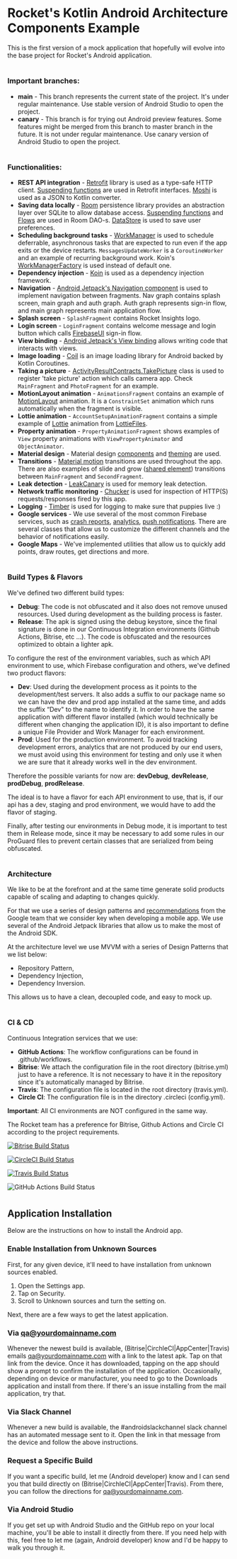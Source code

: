 # Rocket's Kotlin Android Architecture Components Example

This is the first version of a mock application that hopefully will evolve into the base project for Rocket's Android application.
#
### **Important branches**:
- **main** - This branch represents the current state of the project. It's under regular maintenance. Use stable version of Android Studio to open the project.
- **canary** - This branch is for trying out Android preview features. Some features might be merged from this branch to master branch in the future. It is not under regular maintenance. Use canary version of Android Studio to open the project.
#
### **Functionalities**:
- **REST API integration** - [Retrofit](https://github.com/square/retrofit) library is used as a type-safe HTTP client. [Suspending functions](https://kotlinlang.org/docs/composing-suspending-functions.html#sequential-by-default) are used in Retrofit interfaces. [Moshi](https://github.com/square/moshi) is used as a JSON to Kotlin converter.
- **Saving data locally** - [Room](https://developer.android.com/training/data-storage/room) persistence library provides an abstraction layer over SQLite to allow database access. [Suspending functions](https://kotlinlang.org/docs/composing-suspending-functions.html#sequential-by-default) and [Flows](https://kotlinlang.org/docs/flow.html#flows) are used in Room DAO-s. [DataStore](https://developer.android.com/topic/libraries/architecture/datastore) is used to save user preferences.
- **Scheduling background tasks** - [WorkManager](https://developer.android.com/topic/libraries/architecture/workmanager) is used to schedule deferrable, asynchronous tasks that are expected to run even if the app exits or the device restarts. `MessagesUpdateWorker` is a `CoroutineWorker` and an example of recurring background work. Koin's [WorkManagerFactory](https://insert-koin.io/docs/reference/koin-android/workmanager/) is used instead of default one.
- **Dependency injection** - [Koin](https://insert-koin.io/) is used as a dependency injection framework.
- **Navigation** - [Android Jetpack's Navigation component](https://developer.android.com/guide/navigation) is used to implement navigation between fragments. Nav graph contains splash screen, main graph and auth graph. Auth graph represents sign-in flow, and main graph represents main application flow.
- **Splash screen** - `SplashFragment` contains Rocket Insights logo.
- **Login screen** - `LoginFragment` contains welcome message and login button which calls [FirebaseUI](https://firebase.google.com/docs/auth/android/firebaseui) sign-in flow.
- **View binding** - [Android Jetpack's View binding](https://developer.android.com/topic/libraries/view-binding) allows writing code that interacts with views.
- **Image loading** - [Coil](https://github.com/coil-kt/coil) is an image loading library for Android backed by Kotlin Coroutines.
- **Taking a picture** - [ActivityResultContracts.TakePicture](https://developer.android.com/reference/kotlin/androidx/activity/result/contract/ActivityResultContracts.TakePicture) class is used to register 'take picture' action which calls camera app. Check `MainFragment` and `PhotoFragment` for an example.
- **MotionLayout animation** - `AnimationsFragment` contains an example of [MotionLayout](https://developer.android.com/training/constraint-layout/motionlayout) animation. It is a `ConstraintSet` animation which runs automatically when the fragment is visible.
- **Lottie animation** - `AccountSetupAnimationFragment` contains a simple example of [Lottie](https://airbnb.design/lottie/) animation from [LottieFiles](https://lottiefiles.com/).
- **Property animation** - `PropertyAnimationFragment` shows examples of `View` property animations with `ViewPropertyAnimator` and `ObjectAnimator`.
- **Material design** - Material design [components](https://material.io/components?platform=android) and [theming](https://material.io/design/material-theming/overview.html#material-theming) are used.
- **Transitions** - [Material motion](https://github.com/material-components/material-components-android/blob/master/docs/theming/Motion.md#motion) transitions are used throughout the app. There are also examples of slide and grow ([shared element](https://developer.android.com/guide/fragments/animate#shared)) transitions between `MainFragment` and `SecondFragment`.
- **Leak detection** - [LeakCanary](https://square.github.io/leakcanary/) is used for memory leak detection.
- **Network traffic monitoring** - [Chucker](https://github.com/ChuckerTeam/chucker) is used for inspection of HTTP(S) requests/responses fired by this app.
- **Logging** - [Timber](https://github.com/JakeWharton/timber) is used for logging to make sure that puppies live :)
- **Google services** - We use several of the most common Firebase services, such as [crash reports](https://firebase.google.com/docs/crashlytics), [analytics](https://firebase.google.com/docs/analytics), [push notifications](https://firebase.google.com/docs/cloud-messaging). There are several classes that allow us to customize the different channels and the behavior of notifications easily.
- **Google Maps** - We've implemented utilities that allow us to quickly add points, draw routes, get directions and more.
#
### **Build Types & Flavors**

We've defined two different build types:
- **Debug**: The code is not obfuscated and it also does not remove unused resources. Used during development as the building process is faster.
- **Release**: The apk is signed using the debug keystore, since the final signature is done in our Continuous Integration environments (Github Actions, Bitrise, etc ...). The code is obfuscated and the resources optimized to obtain a lighter apk.

To configure the rest of the environment variables, such as which API environment to use, which Firebase configuration and others, we've defined two product flavors:
- **Dev**: Used during the development process as it points to the development/test servers. It also adds a suffix to our package name so we can have the dev and prod app installed at the same time, and adds the suffix “Dev" to the name to identify it. In order to have the same application with different flavor installed (which would technically be different when changing the application ID), it is also important to define a unique File Provider and Work Manager for each environment.
- **Prod**: Used for the production environment. To avoid tracking development errors, analytics that are not produced by our end users, we must avoid using this environment for testing and only use it when we are sure that it already works well in the dev environment. 

Therefore the possible variants for now are: **devDebug**, **devRelease**, **prodDebug**, **prodRelease**.

The ideal is to have a flavor for each API environment to use, that is, if our api has a dev, staging and prod environment, we would have to add the flavor of staging.

Finally, after testing our environments in Debug mode, it is important to test them in Release mode, since it may be necessary to add some rules in our ProGuard files to prevent certain classes that are serialized from being obfuscated.
#
### **Architecture**
We like to be at the forefront and at the same time generate solid products capable of scaling and adapting to changes quickly.

For that we use a series of design patterns and [recommendations](https://developer.android.com/jetpack/guide#recommended-app-arch) from the Google team that we consider key when developing a mobile app.
We use several of the Android Jetpack libraries that allow us to make the most of the Android SDK.

At the architecture level we use MVVM with a series of Design Patterns that we list below:
- Repository Pattern,
- Dependency Injection,
- Dependency Inversion.

This allows us to have a clean, decoupled code, and easy to mock up.
#
### **CI & CD**

Continuous Integration services that we use:
- **GitHub Actions**: The workflow configurations can be found in .github/workflows.
- **Bitrise**: We attach the configuration file in the root directory (bitrise.yml) just to have a reference. It is not necessary to have it in the repository since it's automatically managed by Bitrise.
- **Travis**: The configuration file is located in the root directory (travis.yml).
- **Circle CI**: The configuration file is in the directory .circleci (config.yml).

**Important**: All CI environments are NOT configured in the same way.

The Rocket team has a preference for Bitrise, Github Actions and Circle CI according to the project requirements.

[![Bitrise Build Status](https://app.bitrise.io/app/edf2965e90d6ca81/status.svg?token=M9TjJbSh1cmaUfFqzBkEUg&branch=master)](https://app.bitrise.io/app/edf2965e90d6ca81)

[![CircleCI Build Status](https://circleci.com/gh/rocketinsights/android-base.svg?style=svg&circle-token=bd395430a4c3e2741c39f8b305be451bf1655e15)](https://circleci.com/gh/rocketinsights/android-base)

[![Travis Build Status](https://travis-ci.com/rocketinsights/android-base.svg?token=HUkRE8RunPYqyTqAocsA&branch=master)](https://travis-ci.com/rocketinsights/android-base)

![GitHub Actions Build Status](https://github.com/rocketinsights/android-base/actions/workflows/pull_request.yml/badge.svg)
#

## Application Installation
Below are the instructions on how to install the Android app.

### Enable Installation from Unknown Sources
First, for any given device, it'll need to have installation from unknown sources enabled.

1. Open the Settings app.
2. Tap on Security.
3. Scroll to Unknown sources and turn the setting on.

Next, there are a few ways to get the latest application.

### Via qa@yourdomainname.com
Whenever the newest build is available, (Bitrise|CirchleCI|AppCenter|Travis) emails qa@yourdomainname.com with a link to the latest apk. Tap on that link from the device. Once it has downloaded, tapping on the app should show a prompt to confirm the installation of the application. Occasionally, depending on device or manufacturer, you need to go to the Downloads application and install from there. If there's an issue installing from the mail application, try that.

### Via Slack Channel
Whenever a new build is available, the ﻿#androidslackchannel﻿ slack channel has an automated message sent to it. Open the link in that message from the device and follow the above instructions.

### Request a Specific Build
If you want a specific build, let me (Android developer) know and I can send you that build directly on (Bitrise|CirchleCI|AppCenter|Travis). From there, you can follow the directions for qa@yourdomainname.com.

### Via Android Studio
If you get set up with Android Studio﻿ and the GitHub repo﻿ on your local machine, you'll be able to install it directly from there. If you need help with this, feel free to let me (again, Android developer) know and I'd be happy to walk you through it.
